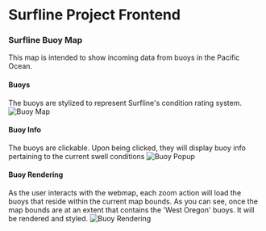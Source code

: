 # Surfline Project Frontend

### Surfline Buoy Map

This map is intended to show incoming data from buoys in the Pacific Ocean. 

#### Buoys
The buoys are stylized to represent Surfline's condition rating system.
![Buoy Map](https://user-images.githubusercontent.com/25868208/44828118-5f9fc700-abe4-11e8-81f1-f1478420c7ab.png)

#### Buoy Info
The buoys are clickable. Upon being clicked, they will display buoy info pertaining to the current swell conditions
![Buoy Popup](https://user-images.githubusercontent.com/25868208/44828196-c02f0400-abe4-11e8-9cf3-b02788c16fd4.png)

#### Buoy Rendering
As the user interacts with the webmap, each zoom action will load the buoys that reside within the current map bounds. As you can see, once the map bounds are at an extent that contains the 'West Oregon' buoys. It will be rendered and styled.
![Buoy Rendering](https://user-images.githubusercontent.com/25868208/44734030-f53d3880-aab6-11e8-814d-21a14013c50d.png)
